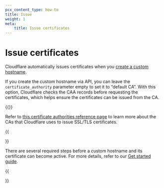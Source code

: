 ```yaml
---
pcx_content_type: how-to
title: Issue
weight: 1
meta:
    title: Issue certificates
---
```


# Issue certificates

Cloudflare automatically issues certificates when you [create a custom hostname](/cloudflare-for-platforms/cloudflare-for-saas/domain-support/create-custom-hostnames/).

If you create the custom hostname via API, you can leave the `certificate_authority` parameter empty to set it to “default CA”. With this option, Cloudflare checks the CAA records before requesting the certificates, which helps ensure the certificates can be issued from the CA.

{{<render file="_issue-certs-preamble.md">}}

Refer to [this certificate authorities reference page](/ssl/reference/certificate-authorities/) to learn more about the CAs that Cloudflare uses to issue SSL/TLS certificates.

{{<Aside type="note">}}

There are several required steps before a custom hostname and its certificate can become active. For more details, refer to our [Get started guide](/cloudflare-for-platforms/cloudflare-for-saas/start/getting-started/).

{{</Aside>}}